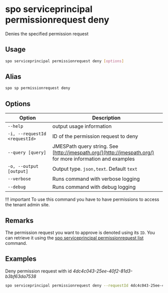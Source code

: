 # spo serviceprincipal permissionrequest deny

Denies the specified permission request

## Usage

```sh
spo serviceprincipal permissionrequest deny [options]
```

## Alias

```sh
spo sp permissionrequest deny
```

## Options

Option|Description
------|-----------
`--help`|output usage information
`-i, --requestId <requestId>`|ID of the permission request to deny
`--query [query]`|JMESPath query string. See [http://jmespath.org/](http://jmespath.org/) for more information and examples
`-o, --output [output]`|Output type. `json,text`. Default `text`
`--verbose`|Runs command with verbose logging
`--debug`|Runs command with debug logging

!!! important
    To use this command you have to have permissions to access the tenant admin site.

## Remarks

The permission request you want to approve is denoted using its `ID`. You can retrieve it using the [spo serviceprincipal permissionrequest list](./serviceprincipal-permissionrequest-list.md) command.

## Examples

Deny permission request with id _4dc4c043-25ee-40f2-81d3-b3bf63da7538_

```sh
spo serviceprincipal permissionrequest deny --requestId 4dc4c043-25ee-40f2-81d3-b3bf63da7538
```